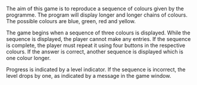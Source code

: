 The aim of this game is to reproduce a sequence of colours given by the programme. The program will display longer and longer chains of colours. The possible colours are blue, green, red and yellow.

The game begins when a sequence of three colours is displayed. While the sequence is displayed, the player cannot make any entries. If the sequence is complete, the player must repeat it using four buttons in the respective colours. If the answer is correct, another sequence is displayed which is one colour longer.

Progress is indicated by a level indicator. If the sequence is incorrect, the level drops by one, as indicated by a message in the game window.
